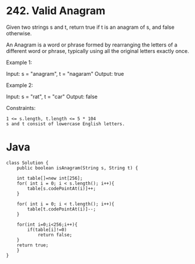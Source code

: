 # 242. Valid Anagram

Given two strings s and t, return true if t is an anagram of s, and false otherwise.

An Anagram is a word or phrase formed by rearranging the letters of a different word or phrase, typically using all the original letters exactly once.

 

Example 1:

Input: s = "anagram", t = "nagaram"
Output: true

Example 2:

Input: s = "rat", t = "car"
Output: false

 

Constraints:

    1 <= s.length, t.length <= 5 * 104
    s and t consist of lowercase English letters.

# Java
```
class Solution {
    public boolean isAnagram(String s, String t) {
      
    int table[]=new int[256];
    for( int i = 0; i < s.length(); i++){
        table[s.codePointAt(i)]++;
    }
        
    for( int i = 0; i < t.length(); i++){
        table[t.codePointAt(i)]--;
    }
    
    for(int i=0;i<256;i++){
        if(table[i]!=0)
            return false;
    }
    return true;
    }
}
```
